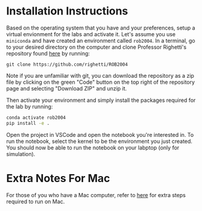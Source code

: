 # Installation Instructions 

Based on the operating system that you have and your preferences, setup a virtual envionment for the labs and activate it. Let's assume you use `miniconda` and have created an environment called `rob2004`. In a terminal, go to your desired directory on the computer and clone Professor Righetti's repository found [here](https://github.com/righetti/ROB2004) by running:

``` 
git clone https://github.com/righetti/ROB2004
```

Note if you are unfamiliar with git, you can download the repository as a zip file by clicking on the green "Code" button on the top right of the repository page and selecting "Download ZIP" and unzip it.

Then activate your environment and simply install the packages required for the lab by running:

```bash
conda activate rob2004
pip install -e .
```
Open the project in VSCode and open the notebook you're interested in. To run the notebook, select the kernel to be the environment you just created. You should now be able to run the notebook on your labptop (only for simulation).

# Extra Notes For Mac
For those of you who have a Mac computer, refer to [here](MacREADME.md) for extra steps required to run on Mac. 



